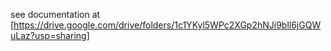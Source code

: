 see documentation at [https://drive.google.com/drive/folders/1c1YKyl5WPc2XGp2hNJi9bll6jGQWuLaz?usp=sharing]
